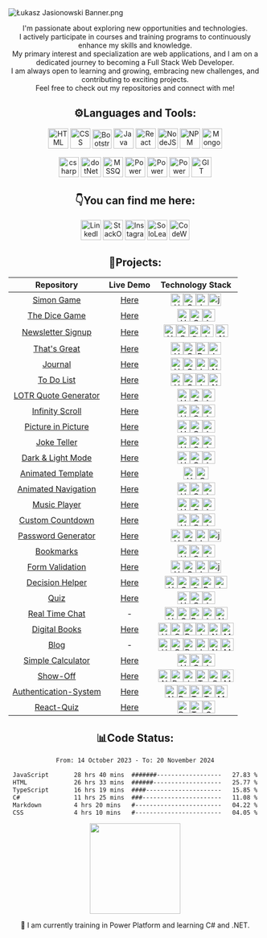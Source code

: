 <img src="https://i.ibb.co/tZSvQ03/banner-Neww.png" alt="Łukasz Jasionowski Banner.png">
<p align="center">I'm passionate about exploring new opportunities and technologies.<br>
I actively participate in courses and training programs to continuously enhance my skills and knowledge.<br>
My primary interest and specialization are web applications, and I am on a dedicated journey to becoming a Full Stack Web Developer.<br>
I am always open to learning and growing, embracing new challenges, and contributing to exciting projects.<br>
Feel free to check out my repositories and connect with me!
</p>
<h2 align="center">⚙️Languages and Tools:</h2>
<p align="center">
    <img src="https://www.svgrepo.com/show/452228/html-5.svg" alt="HTML" title="HTML" height="40px">
    <img src="https://www.svgrepo.com/show/452185/css-3.svg" alt="CSS" title="CSS" height="40px">
    <img src="https://upload.wikimedia.org/wikipedia/commons/b/b2/Bootstrap_logo.svg" alt="Bootstrap" title="Bootstrap"
        height="38px">
    <img src="https://www.svgrepo.com/show/452045/js.svg" alt="Java Script" title="Java Script" height="40px">
    <img src="https://www.svgrepo.com/show/452092/react.svg" alt="React" title="React" height="40px">
    <img src="https://www.svgrepo.com/show/439238/nodejs.svg" alt="NodeJS" title="NodeJS" height="40px">
    <img src="https://www.svgrepo.com/show/452077/npm.svg" alt="NPM" title="NPM" height="40px">
    <img src="https://www.vectorlogo.zone/logos/mongodb/mongodb-icon.svg" alt="MongoDB" title="MongoDB" height="40px">
</p>
<p align="center">
    <img src="https://www.svgrepo.com/show/452184/csharp.svg" alt="csharp" title="csharp" height="40px">
    <img src="https://upload.wikimedia.org/wikipedia/commons/e/ee/.NET_Core_Logo.svg" alt="dotNet" title="dotNet" height="40px">
    <img src="https://www.freeiconspng.com/uploads/sql-server-icon-png-8.png" alt="MSSQL" Title="MSSQL"
        height="40px">
    <img src="https://powerwiki.net/images/4/48/Powerautomate.svg" alt="Power Automate" title="Power Automate"
        height="40px">
    <img src="https://powerwiki.net/images/f/f7/Powerapps.svg" alt="Power Apps" title="Power Apps"
        height="40px">
    <img src="https://powerwiki.net/images/a/aa/PowerBI_scalable.svg" alt="Power BI" title="Power BI"
        height="40px">
    <img src="https://www.vectorlogo.zone/logos/git-scm/git-scm-icon.svg" alt="GIT" title="GIT" height="40px">
</p>
<h2 align="center">👇You can find me here:</h2>
<p align="center">
    <a href="https://www.linkedin.com/in/lukasz-jasionowski/" target="_blank"><img
            src="https://www.svgrepo.com/show/475661/linkedin-color.svg" alt="LinkedIn" title="LinkedIn"
            height="40px"></a>
    <a href="https://stackoverflow.com/users/18272621/%C5%81ukasz-jasionowski" target="_blank"><img
            src="https://upload.wikimedia.org/wikipedia/commons/e/ef/Stack_Overflow_icon.svg" alt="StackOverflow"
            title="Stack Overflow" height="40px"></a>
    <a href="https://www.instagram.com/fitrunner.json/" target="_blank"><img
            src="https://www.svgrepo.com/show/452229/instagram-1.svg" alt="Instagram" title="Instagram"
            height="40px"></a>
    <a href="https://www.sololearn.com/profile/22078199/" target="_blank"><img
            src="https://blob.sololearn.com/avatars/sololearn.png" alt="SoloLearn" title="SoloLearn" height="40px"></a>
    <a href="https://www.codewars.com/users/Lukasz-Jasionowski" target="_blank"><img
            src="https://www.codewars.com/packs/assets/logo.f607a0fb.svg" alt="CodeWars" title="CodeWars"
            height="40px"></a>
</p>
<h2 align="center">📔Projects:</h2>

<div align="center">

| Repository  | Live Demo  | Technology Stack  |
| :---------: | :--------: | :---------------: |
|<a href="https://github.com/Lukasz-Jasionowski/Simon-Game" target="_blank">Simon Game</a>| <a href="https://lukasz-jasionowski.github.io/Simon-Game/" target="_blank">Here</a> | <img src="https://www.svgrepo.com/show/452228/html-5.svg" alt="HTML" title="HTML" height="25px"><img src="https://www.svgrepo.com/show/452185/css-3.svg" alt="CSS" title="CSS" height="25px"><img src="https://www.svgrepo.com/show/452045/js.svg" alt="Java Script" title="Java Script" height="25px"><img src="https://www.svgrepo.com/show/452242/jquery.svg" alt="jQuery" title="jQuery" height="25px"> |
| <a href="https://github.com/Lukasz-Jasionowski/The-Dice-Game" target="_blank">The Dice Game</a> | <a href="https://lukasz-jasionowski.github.io/The-Dice-Game/" target="_blank">Here</a> | <img src="https://www.svgrepo.com/show/452228/html-5.svg" alt="HTML" title="HTML" height="25px"><img src="https://www.svgrepo.com/show/452185/css-3.svg" alt="CSS" title="CSS" height="25px"><img src="https://www.svgrepo.com/show/452045/js.svg" alt="Java Script" title="Java Script" height="25px"> |
| <a href="https://github.com/Lukasz-Jasionowski/Newsletter-Signup" target="_blank">Newsletter Signup</a> | <a href="https://newsletter-signup-spoq.onrender.com/" target="_blank">Here</a> | <img src="https://www.svgrepo.com/show/452228/html-5.svg" alt="HTML" title="HTML" height="25px"><img src="https://www.svgrepo.com/show/452185/css-3.svg" alt="CSS" title="CSS" height="25px"><img src="https://upload.wikimedia.org/wikipedia/commons/b/b2/Bootstrap_logo.svg" alt="Bootstrap" title="Bootstrap" height="24px"><img src="https://www.svgrepo.com/show/452045/js.svg" alt="Java Script" title="Java Script" height="25px">  <img src="https://www.svgrepo.com/show/439238/nodejs.svg" alt="NodeJS" title="NodeJS" height="25px"> |
| <a href="https://github.com/Lukasz-Jasionowski/ThatsGreat" target="_blank">That's Great</a> | <a href="https://l-jasionowski-that-s-great.web.app/" target="_blank">Here</a> | <img src="https://www.svgrepo.com/show/452228/html-5.svg" alt="HTML" title="HTML" height="25px"><img src="https://www.svgrepo.com/show/452185/css-3.svg" alt="CSS" title="CSS" height="25px"><img src="https://www.svgrepo.com/show/452092/react.svg" alt="React" title="React" height="25px"><img src="https://www.svgrepo.com/show/452045/js.svg" alt="Java Script" title="Java Script" height="25px"> |
| <a href="https://github.com/Lukasz-Jasionowski/Journal" target="_blank">Journal</a> | <a href="https://journal-jynj.onrender.com/" target="_blank">Here</a> | <img src="https://www.svgrepo.com/show/452228/html-5.svg" alt="HTML" title="HTML" height="25px"><img src="https://www.svgrepo.com/show/452185/css-3.svg" alt="CSS" title="CSS" height="25px"><img src="https://www.svgrepo.com/show/452045/js.svg" alt="Java Script" title="Java Script" height="25px"><img src="https://www.svgrepo.com/show/439238/nodejs.svg" alt="NodeJS" title="NodeJS" height="25px"> |
|  <a href="https://github.com/Lukasz-Jasionowski/To-Do-List" target="_blank">To Do List</a> | <a href="https://to-do-list-lg4d.onrender.com/" target="_blank">Here</a> | <img src="https://www.svgrepo.com/show/452228/html-5.svg" alt="HTML" title="HTML" height="25px"><img src="https://www.svgrepo.com/show/452185/css-3.svg" alt="CSS" title="CSS" height="25px"><img src="https://www.svgrepo.com/show/452045/js.svg" alt="Java Script" title="Java Script" height="25px"><img src="https://www.svgrepo.com/show/439238/nodejs.svg" alt="NodeJS" title="NodeJS" height="25px"> |
|  <a href="https://github.com/Lukasz-Jasionowski/LOTR-Quote-Generator" target="_blank">LOTR Quote Generator</a> | <a href="https://lukasz-jasionowski.github.io/LOTR-Quote-Generator/" target="_blank">Here</a> | <img src="https://www.svgrepo.com/show/452228/html-5.svg" alt="HTML" title="HTML" height="25px"><img src="https://www.svgrepo.com/show/452185/css-3.svg" alt="CSS" title="CSS" height="25px"><img src="https://www.svgrepo.com/show/452045/js.svg" alt="Java Script" title="Java Script" height="25px"> |
| <a href="https://github.com/Lukasz-Jasionowski/Infinity-Scroll" target="_blank">Infinity Scroll</a> | <a href="https://infinity-scroll.w3spaces.com/" target="_blank">Here</a> | <img src="https://www.svgrepo.com/show/452228/html-5.svg" alt="HTML" title="HTML" height="25px"><img src="https://www.svgrepo.com/show/452185/css-3.svg" alt="CSS" title="CSS" height="25px"><img src="https://www.svgrepo.com/show/452045/js.svg" alt="Java Script" title="Java Script" height="25px"> |
|     <a href="https://github.com/Lukasz-Jasionowski/Picture-in-Picture" target="_blank">Picture in Picture</a> | <a href="https://lukasz-jasionowski.github.io/Picture-in-Picture/" target="_blank">Here</a> | <img src="https://www.svgrepo.com/show/452228/html-5.svg" alt="HTML" title="HTML" height="25px"><img src="https://www.svgrepo.com/show/452185/css-3.svg" alt="CSS" title="CSS" height="25px"><img src="https://www.svgrepo.com/show/452045/js.svg" alt="Java Script" title="Java Script" height="25px"> |
|  <a href="https://github.com/Lukasz-Jasionowski/Joke-Teller" target="_blank">Joke Teller</a> | <a href="https://lukasz-jasionowski.github.io/Joke-Teller/" target="_blank">Here</a> | <img src="https://www.svgrepo.com/show/452228/html-5.svg" alt="HTML" title="HTML" height="25px"><img src="https://www.svgrepo.com/show/452185/css-3.svg" alt="CSS" title="CSS" height="25px"><img src="https://www.svgrepo.com/show/452045/js.svg" alt="Java Script" title="Java Script" height="25px"> |
| <a href="https://github.com/Lukasz-Jasionowski/Light-Dark-Mode" target="_blank">Dark & Light Mode</a> | <a href="https://lukasz-jasionowski.github.io/Light-Dark-Mode/" target="_blank">Here</a> | <img src="https://www.svgrepo.com/show/452228/html-5.svg" alt="HTML" title="HTML" height="25px"><img src="https://www.svgrepo.com/show/452185/css-3.svg" alt="CSS" title="CSS" height="25px"><img src="https://www.svgrepo.com/show/452045/js.svg" alt="Java Script" title="Java Script" height="25px"> |
| <a href="https://github.com/Lukasz-Jasionowski/Animated-Template" target="_blank">Animated Template</a> | <a href="https://lukasz-jasionowski.github.io/Animated-Template/" target="_blank">Here</a> | <img src="https://www.svgrepo.com/show/452228/html-5.svg" alt="HTML" title="HTML" height="25px"><img src="https://www.svgrepo.com/show/452185/css-3.svg" alt="CSS" title="CSS" height="25px"> |
| <a href="https://github.com/Lukasz-Jasionowski/Animated-Navigation" target="_blank">Animated Navigation</a> | <a href="https://lukasz-jasionowski.github.io/Animated-Navigation/" target="_blank">Here</a> | <img src="https://www.svgrepo.com/show/452228/html-5.svg" alt="HTML" title="HTML" height="25px"><img src="https://www.svgrepo.com/show/452185/css-3.svg" alt="CSS" title="CSS" height="25px"><img src="https://www.svgrepo.com/show/452045/js.svg" alt="Java Script" title="Java Script" height="25px"> |
| <a href="https://github.com/Lukasz-Jasionowski/Music-Player" target="_blank">Music Player</a> | <a href="https://lukasz-jasionowski.github.io/Music-Player/" target="_blank">Here</a> | <img src="https://www.svgrepo.com/show/452228/html-5.svg" alt="HTML" title="HTML" height="25px"><img src="https://www.svgrepo.com/show/452185/css-3.svg" alt="CSS" title="CSS" height="25px"><img src="https://www.svgrepo.com/show/452045/js.svg" alt="Java Script" title="Java Script" height="25px"> |
| <a href="https://github.com/Lukasz-Jasionowski/Custom-Countdown" target="_blank">Custom Countdown</a> | <a href="https://lukasz-jasionowski.github.io/Custom-Countdown/" target="_blank">Here</a> | <img src="https://www.svgrepo.com/show/452228/html-5.svg" alt="HTML" title="HTML" height="25px"><img src="https://www.svgrepo.com/show/452185/css-3.svg" alt="CSS" title="CSS" height="25px"><img src="https://www.svgrepo.com/show/452045/js.svg" alt="Java Script" title="Java Script" height="25px"> |
|     <a href="https://github.com/Lukasz-Jasionowski/Password-Generator" target="_blank">Password Generator</a> | <a href="https://lukasz-jasionowski.github.io/Password-Generator/" target="_blank">Here</a> | <img src="https://www.svgrepo.com/show/452228/html-5.svg" alt="HTML" title="HTML" height="25px"><img src="https://www.svgrepo.com/show/452185/css-3.svg" alt="CSS" title="CSS" height="25px"><img src="https://www.svgrepo.com/show/452045/js.svg" alt="Java Script" title="Java Script" height="25px"><img src="https://www.svgrepo.com/show/452242/jquery.svg" alt="jQuery" title="jQuery" height="25px"> |
| <a href="https://github.com/Lukasz-Jasionowski/Bookmarks" target="_blank">Bookmarks</a> | <a href="https://lukasz-jasionowski.github.io/Bookmarks/" target="_blank">Here</a> | <img src="https://www.svgrepo.com/show/452228/html-5.svg" alt="HTML" title="HTML" height="25px"><img src="https://www.svgrepo.com/show/452185/css-3.svg" alt="CSS" title="CSS" height="25px"><img src="https://www.svgrepo.com/show/452045/js.svg" alt="Java Script" title="Java Script" height="25px"> |
| <a href="https://github.com/Lukasz-Jasionowski/Form-Validation" target="_blank">Form Validation</a> | <a href="https://lukasz-jasionowski.github.io/Form-Validation/" target="_blank">Here</a> | <img src="https://www.svgrepo.com/show/452228/html-5.svg" alt="HTML" title="HTML" height="25px"><img src="https://www.svgrepo.com/show/452185/css-3.svg" alt="CSS" title="CSS" height="25px"><img src="https://www.svgrepo.com/show/452045/js.svg" alt="Java Script" title="Java Script" height="25px"><img src="https://www.svgrepo.com/show/452242/jquery.svg" alt="jQuery" title="jQuery" height="25px"> |
| <a href="https://github.com/Lukasz-Jasionowski/Decision-Helper" target="_blank">Decision Helper</a> | <a href="https://lj-decision-helper.web.app/" target="_blank">Here</a> | <img src="https://www.svgrepo.com/show/452228/html-5.svg" alt="HTML" title="HTML" height="25px"><img src="https://www.svgrepo.com/show/452185/css-3.svg" alt="CSS" title="CSS" height="25px"><img src="https://upload.wikimedia.org/wikipedia/commons/b/b2/Bootstrap_logo.svg" alt="Bootstrap" title="Bootstrap" height="24px"><img src="https://www.svgrepo.com/show/452092/react.svg" alt="React" title="React" height="25px"><img src="https://www.svgrepo.com/show/452045/js.svg" alt="Java Script" title="Java Script" height="25px"> |
 <a href="https://github.com/Lukasz-Jasionowski/Quiz" target="_blank">Quiz</a> | <a href="https://lukasz-jasionowski.github.io/Quiz/" target="_blank">Here</a> | <img src="https://www.svgrepo.com/show/452228/html-5.svg" alt="HTML" title="HTML" height="25px"><img src="https://www.svgrepo.com/show/452185/css-3.svg" alt="CSS" title="CSS" height="25px"><img src="https://www.svgrepo.com/show/452045/js.svg" alt="Java Script" title="Java Script" height="25px">|
 <a href="https://github.com/Lukasz-Jasionowski/Real-Time-Chat" target="_blank">Real Time Chat</a> | - | <img src="https://www.svgrepo.com/show/452228/html-5.svg" alt="HTML" title="HTML" height="25px"><img src="https://www.svgrepo.com/show/452185/css-3.svg" alt="CSS" title="CSS" height="25px"><img src="https://www.svgrepo.com/show/452092/react.svg" alt="React" title="React" height="25px"><img src="https://www.svgrepo.com/show/452045/js.svg" alt="Java Script" title="Java Script" height="25px"><img src="https://www.svgrepo.com/show/439238/nodejs.svg" alt="NodeJS" title="NodeJS" height="25px">|
 <a href="https://github.com/Lukasz-Jasionowski/Digital-Books" target="_blank">Digital Books</a> | <a href="https://digital-book.onrender.com/" target="_blank">Here</a> | <img src="https://www.svgrepo.com/show/452228/html-5.svg" alt="HTML" title="HTML" height="25px"><img src="https://www.svgrepo.com/show/452185/css-3.svg" alt="CSS" title="CSS" height="25px"><img src="https://www.svgrepo.com/show/452092/react.svg" alt="React" title="React" height="25px"><img src="https://www.svgrepo.com/show/452045/js.svg" alt="Java Script" title="Java Script" height="25px"><img src="https://www.svgrepo.com/show/439238/nodejs.svg" alt="NodeJS" title="NodeJS" height="25px"><img src="https://www.vectorlogo.zone/logos/mongodb/mongodb-icon.svg" alt="MongoDB" title="MongoDB" height="25px">|
 <a href="https://github.com/Lukasz-Jasionowski/Blog" target="_blank">Blog</a> | - | <img src="https://www.svgrepo.com/show/452228/html-5.svg" alt="HTML" title="HTML" height="25px"><img src="https://www.svgrepo.com/show/452185/css-3.svg" alt="CSS" title="CSS" height="25px"><img src="https://www.svgrepo.com/show/452092/react.svg" alt="React" title="React" height="25px"><img src="https://www.svgrepo.com/show/452045/js.svg" alt="Java Script" title="Java Script" height="25px"><img src="https://www.svgrepo.com/show/439238/nodejs.svg" alt="NodeJS" title="NodeJS" height="25px"><img src="https://www.vectorlogo.zone/logos/mongodb/mongodb-icon.svg" alt="MongoDB" title="MongoDB" height="25px">|
 <a href="https://github.com/Lukasz-Jasionowski/Calculator" target="_blank">Simple Calculator</a> | <a href="https://lukasz-jasionowski.github.io/Calculator/" target="_blank">Here</a> | <img src="https://www.svgrepo.com/show/452228/html-5.svg" alt="HTML" title="HTML" height="25px"><img src="https://www.svgrepo.com/show/452185/css-3.svg" alt="CSS" title="CSS" height="25px"><img src="https://www.svgrepo.com/show/452045/js.svg" alt="Java Script" title="Java Script" height="25px">|
 <a href="https://github.com/Lukasz-Jasionowski/Show-Off" target="_blank">Show-Off</a> | <a href="https://show-off-js.vercel.app/" target="_blank">Here</a> | <img src="https://svgshare.com/i/z4C.svg" alt="Next.js" title="Next.js" height="25px"><img src="https://www.svgrepo.com/show/452092/react.svg" alt="React" title="React" height="25px"><img src="https://www.svgrepo.com/show/452045/js.svg" alt="Java Script" title="Java Script" height="25px"><img src="https://www.svgrepo.com/show/374118/tailwind.svg" alt="Tailwind" title="Tailwind" height="25px"><img src="https://www.svgrepo.com/show/452185/css-3.svg" alt="CSS" title="CSS" height="25px"><img src="https://www.vectorlogo.zone/logos/mongodb/mongodb-icon.svg" alt="MongoDB" title="MongoDB" height="25px">|
 <a href="https://github.com/Lukasz-Jasionowski/Authentication-System" target="_blank">Authentication-System</a> | <a href="https://authentication-system-ten.vercel.app" target="_blank">Here</a> | <img src="https://svgshare.com/i/z4C.svg" alt="Next.js" title="Next.js" height="25px"><img src="https://www.svgrepo.com/show/452092/react.svg" alt="React" title="React" height="25px"><img src="https://www.svgrepo.com/show/439022/typescript.svg" alt="Type Script" title="Type Script" height="25px"><img src="https://www.svgrepo.com/show/374118/tailwind.svg" alt="Tailwind" title="Tailwind" height="25px"><img src="https://www.vectorlogo.zone/logos/mongodb/mongodb-icon.svg" alt="MongoDB" title="MongoDB" height="25px">|
 <a href="https://github.com/Lukasz-Jasionowski/React-Quiz" target="_blank">React-Quiz</a> | <a href="https://quiz-mrgx.onrender.com/" target="_blank">Here</a> | <img src="https://www.svgrepo.com/show/452092/react.svg" alt="React" title="React" height="25px"><img src="https://www.svgrepo.com/show/439022/typescript.svg" alt="Type Script" title="Type Script" height="25px"><img src="https://www.svgrepo.com/show/452185/css-3.svg" alt="CSS" title="CSS" height="25px"> |
</div>

<h2 align="center">📊Code Status:</h2>

<div align="center">
    
<!--START_SECTION:waka-->

```txt
From: 14 October 2023 - To: 20 November 2024

JavaScript       28 hrs 40 mins  #######------------------   27.83 %
HTML             26 hrs 33 mins  ######-------------------   25.77 %
TypeScript       16 hrs 19 mins  ####---------------------   15.85 %
C#               11 hrs 25 mins  ###----------------------   11.08 %
Markdown         4 hrs 20 mins   #------------------------   04.22 %
CSS              4 hrs 10 mins   #------------------------   04.05 %
```

<!--END_SECTION:waka-->

</div>

<p align="center">
       <a align="center" href="http://www.github.com/Lukasz-Jasionowski"><img
            src="https://github-readme-stats.vercel.app/api/top-langs/?username=Lukasz-Jasionowski&theme=react&hide_border=true&include_all_commits=true&count_private=true&layout=compact"
            height="180" /></a>
</p>


<p align="center">🎯 I am currently training in Power Platform and learning C# and .NET.</p>
